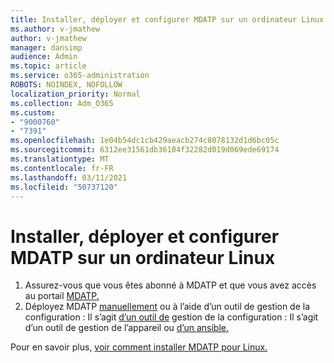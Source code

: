 ```yaml
---
title: Installer, déployer et configurer MDATP sur un ordinateur Linux
ms.author: v-jmathew
author: v-jmathew
manager: dansimp
audience: Admin
ms.topic: article
ms.service: o365-administration
ROBOTS: NOINDEX, NOFOLLOW
localization_priority: Normal
ms.collection: Adm_O365
ms.custom:
- "9000760"
- "7391"
ms.openlocfilehash: 1e04b54dc1cb429aeacb274c8078132d1d6bc05c
ms.sourcegitcommit: 6312ee31561db36104f32282d019d069ede69174
ms.translationtype: MT
ms.contentlocale: fr-FR
ms.lasthandoff: 03/11/2021
ms.locfileid: "50737120"
---
```

# <a name="install-deploy-and-configure-mdatp-on-a-linux-machine"></a>Installer, déployer et configurer MDATP sur un ordinateur Linux

1. Assurez-vous que vous êtes abonné à MDATP et que vous avez accès au portail [MDATP.](https://go.microsoft.com/fwlink/?linkid=2144512)
2. Déployez MDATP [manuellement](https://go.microsoft.com/fwlink/?linkid=2144809) ou à l’aide d’un outil de gestion de la configuration : Il s’agit [d’un outil de](https://go.microsoft.com/fwlink/?linkid=2144715) gestion de la configuration : Il s’agit d’un outil de gestion de l’appareil ou [d’un ansible.](https://go.microsoft.com/fwlink/?linkid=2144716)

Pour en savoir plus, [voir comment installer MDATP pour Linux.](https://go.microsoft.com/fwlink/?linkid=2144717)
